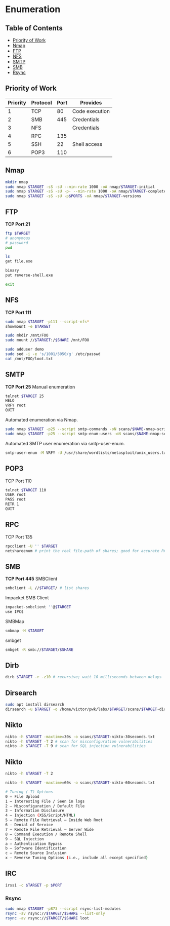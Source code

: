 # Enumeration
## Table of Contents
* [Priority of Work](#priority-of-work)
* [Nmap](#nmap)
* [FTP](#ftp)
* [NFS](#nfs)
* [SMTP](#smtp)
* [SMB](#smb)
* [Rsync](#rsync)

## Priority of Work
|Priority|Protocol|Port|Provides|
|--------|--------|----|--------|
|1       |TCP     |80  |Code execution|
|2       |SMB     |445 |Credentials|
|3       |NFS     |    |Credentials|
|4       |RPC     |135 ||
|5       |SSH     |22  |Shell access|
|6       |POP3    |110 ||

## Nmap
```bash
mkdir nmap
sudo nmap $TARGET -sS -sU --min-rate 1000 -oA nmap/$TARGET-initial
sudo nmap $TARGET -sS -sU -p- --min-rate 1000 -oA nmap/$TARGET-complete
sudo nmap $TARGET -sS -sU -p$PORTS -oA nmap/$TARGET-versions
```

## FTP
**TCP Port 21**
```bash
ftp $TARGET
# anonymous
# password
pwd

ls
get file.exe

binary
put reverse-shell.exe

exit
```

## NFS
**TCP Port 111**
```bash
sudo nmap $TARGET -p111 --script-nfs* 
showmount -e $TARGET 

sudo mkdir /mnt/FOO
sudo mount //$TARGET:/$SHARE /mnt/FOO

sudo adduser demo
sudo sed -i -e 's/1001/5050/g' /etc/passwd
cat /mnt/FOO/loot.txt
```

## SMTP
**TCP Port 25**
Manual enumeration
```bash
telnet $TARGET 25
HELO
VRFY root
QUIT
```

Automated enumeration via Nmap.
```bash
sudo nmap $TARGET -p25 --script smtp-commands -oN scans/$NAME-nmap-script-smtp-commands
sudo nmap $TARGET -p25 --script smtp-enum-users -oN scans/$NAME-nmap-script-smtp-enum-users
```

Automated SMTP user enumeration via smtp-user-enum.
```bash
smtp-user-enum -M VRFY -U /usr/share/wordlists/metasploit/unix_users.txt -t $TARGET
```

## POP3 
TCP Port 110
```bash
telnet $TARGET 110
USER root
PASS root
RETR 1
QUIT
```

## RPC
TCP Port 135
```bash
rpcclient -U '' $TARGET
netshareenum # print the real file-path of shares; good for accurate RCE
```

## SMB
**TCP Port 445**
SMBClient
```bash
smbclient -L //$TARGET/ # list shares
```

Impacket SMB Client
```bash
impacket-smbclient ''@$TARGET
use IPC$
```

SMBMap
```bash
smbmap -H $TARGET
```

smbget
```bash
smbget -R smb://$TARGET/$SHARE
```

## Dirb
```bash
dirb $TARGET -r -z10 # recursive; wait 10 milliseconds between delays
```

## Dirsearch
```bash
sudo apt install dirsearch
dirsearch -u $TARGET -o /home/victor/pwk/labs/$TARGET/scans/$TARGET-dirsearch --format=simple
```

## Nikto
```bash
nikto -h $TARGET -maxtime=30s -o scans/$TARGET-nikto-30seconds.txt
nikto -h $TARGET -T 2 # scan for misconfiguration vulnerabilities
nikto -h $TARGET -T 9 # scan for SQL injection vulnerabilities
```

## Nikto
```bash
nikto -h $TARGET -T 2
```

```bash
nikto -h $TARGET -maxtime=60s -o scans/$TARGET-nikto-60seconds.txt
```

```bash
# Tuning (-T) Options
0 – File Upload
1 – Interesting File / Seen in logs
2 – Misconfiguration / Default File
3 – Information Disclosure
4 – Injection (XSS/Script/HTML)
5 – Remote File Retrieval – Inside Web Root
6 – Denial of Service
7 – Remote File Retrieval – Server Wide
8 – Command Execution / Remote Shell
9 – SQL Injection
a – Authentication Bypass
b – Software Identification
c – Remote Source Inclusion
x – Reverse Tuning Options (i.e., include all except specified)
```

## IRC
```bash
irssi -c $TARGET -p $PORT
```

### Rsync
```bash
sudo nmap $TARGET -p873 --script rsync-list-modules
rsync -av rsync://$TARGET/$SHARE --list-only
rsync -av rsync://$TARGET/$SHARE loot
```